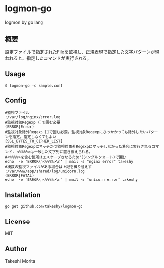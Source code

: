 # logmon-go
logmon by go lang

## 概要
設定ファイルで指定されたFileを監視し、正規表現で指定した文字パターンが現われると、指定したコマンドが実行される。

## Usage
```
$ logmon-go -c sample.conf
```

## Config

```
#監視ファイル
:/var/log/nginx/error.log
#監視対象Regexp ()で囲む必要
(ERROR|Error)
#監視対象除外Regexp []で囲む必要。監視対象Regexpにひっかかっても除外したいパターンを指定。指定しなくてもよい
[SSL_BYTES_TO_CIPHER_LIST]
#監視対象Regexpにマッチかつ監視対象外Regexpにマッチしなかった場合に実行されるコマンド. <%%%%>は一致した文字列に置き換えられる。
#<%%%%>を含む箇所はエスケープさせるため'(シングルクォート)で囲む
echo  -e 'ERROR\n<%%%%>\n' | mail -s "nginx error" takeshy
#複数の監視ファイルがある場合は上記を繰り替えす
:/var/www/app/shared/log/unicorn.log
(ERROR|FATAL)
echo  -e 'ERROR\n<%%%%>\n' | mail -s "unicorn error" takeshy
```

## Installation

```
go get github.com/takeshy/logmon-go
```


## License

MIT

## Author

Takeshi Morita
